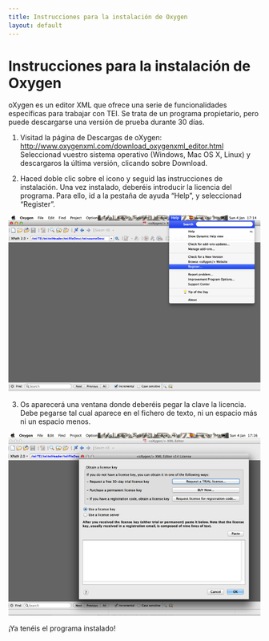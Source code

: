 ```yaml
---
title: Instrucciones para la instalación de Oxygen
layout: default
---
```


# Instrucciones para la instalación de Oxygen

oXygen es un editor XML que ofrece una serie de funcionalidades específicas para trabajar con TEI. Se trata de un programa propietario, pero puede descargarse una versión de prueba durante 30 días.

1. Visitad la página de Descargas de oXygen:
<http://www.oxygenxml.com/download_oxygenxml_editor.html>
Seleccionad vuestro sistema operativo (Windows, Mac OS X, Linux) y descargaros la última versión, clicando sobre Download.

2. Haced doble clic sobre el icono y seguid las instrucciones de instalación. Una vez instalado, deberéis introducir la licencia del programa. Para ello, id a la pestaña de ayuda “Help”, y seleccionad “Register”.

![Register Oxygen](/img/instalacion-oxygen-1.png)

3. Os aparecerá una ventana donde deberéis pegar la clave la licencia. Debe pegarse tal cual aparece en el fichero de texto, ni un espacio más ni un espacio menos.

![Recuadro licencia](/img/instalacion-oxygen-2.png)

¡Ya tenéis el programa instalado!
